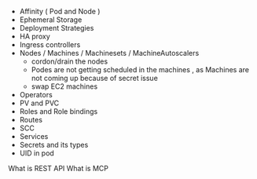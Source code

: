 - Affinity ( Pod and Node )
- Ephemeral Storage
- Deployment Strategies
- HA proxy
- Ingress controllers
- Nodes / Machines / Machinesets / MachineAutoscalers
   - cordon/drain the nodes
   - Podes are not getting scheduled in the machines , as Machines are not coming up because of secret issue
   - swap EC2 machines
- Operators
- PV and PVC
- Roles and Role bindings
- Routes
- SCC
- Services
- Secrets and its types
- UID in pod



What is REST API
What is MCP
